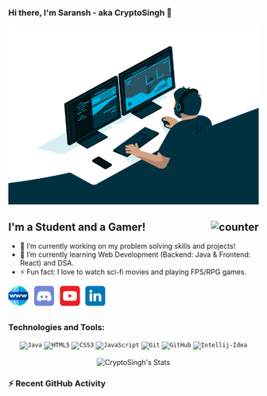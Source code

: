 ### Hi there, I'm Saransh - aka CryptoSingh 👋

<div align="center">
<img src="https://github.com/CryptoSingh1337/CryptoSingh1337/blob/master/icons/code.gif" height="360px" width="640px" alt="gif"/>
</div>

## I'm a Student and a Gamer!<img src="https://komarev.com/ghpvc/?username=cryptosingh1337" alt="counter" align="right"/>

- 🔭 I’m currently working on my problem solving skills and projects!
- 🌱 I’m currently learning Web Development (Backend: Java & Frontend: React) and DSA.
- ⚡ Fun fact: I love to watch sci-fi movies and playing FPS/RPG games.

<a href="https://cryptosingh1337.github.io/" target="_blank"><img alt="website" height="40px" width="40px" src="./icons/world-wide-web.svg"/></a>&nbsp;&nbsp;
<a href="https://discord.gg/6efHuzv" target="_blank"><img alt="discord" height="40px" width="40px" src="https://raw.githubusercontent.com/edent/SuperTinyIcons/master/images/svg/discord.svg"/></a>&nbsp;&nbsp;
<a href="https://www.youtube.com/cryptosingh" target="_blank"><img alt="youtube" height="40px" width="40px" src="https://raw.githubusercontent.com/edent/SuperTinyIcons/master/images/svg/youtube.svg"/></a>&nbsp;&nbsp;
<a href="https://www.linkedin.com/in/saransh-kumar-2k19/" target="_blank"><img alt="linkedin" height="40px" width="40px" src="https://raw.githubusercontent.com/edent/SuperTinyIcons/master/images/svg/linkedin.svg"/></a>

##

### Technologies and Tools:

<div align="center">
<code><img alt="Java" height="40px" width="40px" src="https://github.com/tomchen/stack-icons/blob/master/logos/java.svg" title="Java"/></code>
<code><img alt="HTML5" height="40px" width="40px" src="https://github.com/tomchen/stack-icons/blob/master/logos/html-5.svg" title="HTML5"/></code>
<code><img alt="CSS3" height="40px" width="40px" src="https://github.com/tomchen/stack-icons/blob/master/logos/css-3.svg" title="CSS3"/></code>
<code><img alt="JavaScript" height="40px" width="40px" src="https://github.com/tomchen/stack-icons/blob/master/logos/bootstrap.svg" title="Bootstrap"/></code>
<code><img alt="Git" height="40px" width="40px" src="https://github.com/tomchen/stack-icons/blob/master/logos/git-icon.svg" title="Git"/></code>
<code><img alt="GitHub" height="40px" width="40px" src="https://github.com/tomchen/stack-icons/blob/master/logos/github-icon.svg" 
title="GitHub"/></code>
<code><img alt="Intellij-Idea" height="40px" width="40px" src="https://github.com/tomchen/stack-icons/blob/master/logos/intellij-idea.svg" title="Intellij-IDEA"/></code>
</div>
<br>
<div align="center">
<img  alt="CryptoSingh's Stats" src="https://github-readme-stats-cryptosingh1337.vercel.app/api?username=CryptoSingh1337&show_icons=true&bg_color=FFFFFF&title_color=003140&icon_color=003140&text_color=0486AA" title="Stats"/>
</div>

### ⚡ Recent GitHub Activity

